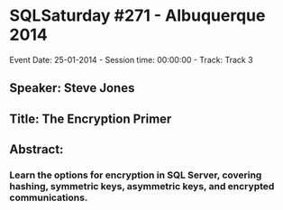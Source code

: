 # SQLSaturday #271 - Albuquerque 2014
Event Date: 25-01-2014 - Session time: 00:00:00 - Track: Track 3
## Speaker: Steve Jones
## Title: The Encryption Primer
## Abstract:
### Learn the options for encryption in SQL Server, covering hashing, symmetric keys, asymmetric keys, and encrypted communications.
